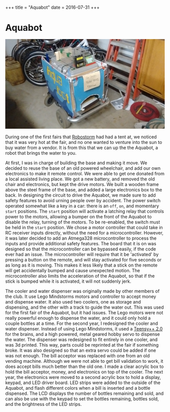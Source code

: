+++
title = "Aquabot"
date = 2016-07-31
+++

# Aquabot
![Aquabot Picture](aquabotside.jpg)

During one of the first fairs that [Robostorm](robostorm.md) had had a tent at, we noticed that it was very hot at the fair, and no one wanted to venture into the sun to buy water from a vendor. It is from this that we can up the the Aquabot, a robot that brings the water to you.

At first, I was in charge of building the base and making it move. We decided to reuse the base of an old powered wheelchair, and add our own electronics to make it remote control. We were able to get one donated from a local assisted living place. We got a new battery, and removed the old chair and electronics, but kept the drive motors. We built a wooden frame above the steel frame of the base, and added a large electronics box to the back. In designing the circuit to drive the Aquabot, we made sure to add safety features to avoid urning people over by accident. The power switch operated somewhat like a key in a car: there is an `off`, `on`, and momentary `start` positions. The `start` position will activate a latching relay that controls power to the motors, allowing a bumper on the front of the Aquabot to disable the relay, turning of the motors. To be re-enabled, the switch must be held in the `start` position. We chose a motor controller that could take in RC receiver inputs directly, without the need for a microcontroller. However, it was later decided to add an Atmega328 microcontroller to process the inputs and provide additional safety features. The board that it is on was designed so that the microcontroller can be bypassed easily, if the code ever had an issue. The microcontroller will require that it be 'activated' by pressing a button on the remote, and will stay activated for five seconds or as long as it is moving. This makes it less likely that a stick on the remote will get accidentally bumped and cause unexpected motion. The microcontroller also limits the acceleration of the Aquabot, so that if the stick is bumped while it is activated, it will not suddenly jerk.

The cooler and water dispenser was originally made by other members of the club. It use Lego Mindstorms motors and controller to accept money and dispense water. It also used two coolers, one as storage and dispensing, and the other with a track to guide the water out. This was used for the first fair of the Aquabot, but it had issues. The Lego motors were not really powerful enough to dispense the water, and it could only hold a couple bottles at a time. For the second year, I redesigned the cooler and water dispenser. Instead of using Lego Mindstorms, it used a [Teensy++ 2.0](https://www.pjrc.com/store/teensypp.html) for the brains, and a high powered, metal geared hobby servo to dispense the water. The dispenser was redesigned to fit entirely in one cooler, and was 3d printed. This way, parts could be reprinted at the fair if something broke. It was also designed so that an extra servo could be added if one was not enough. The bill acceptor was replaced with one from an old vending machine. Although we were not able to get bill validation to work, it does accept bills much better than the old one. I made a clear acrylic box to hold the bill acceptor, money, and electronics on top of the cooler. The next year, the electronics were moved to a second acrylic box to hold a display, keypad, and LED driver board. LED strips were added to the outside of the Aquabot, and flash different colors when a bill is inserted and a bottle dispensed. The LCD displays the number of bottles remaining and sold, and can also be use with the keypad to set the bottles remaining, bottles sold, and the brightness of the LED strips.
